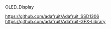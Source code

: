 OLED_Display

https://github.com/adafruit/Adafruit_SSD1306
https://github.com/adafruit/Adafruit-GFX-Library

